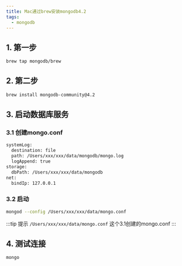 ```yaml
---
title: Mac通过brew安装mongodb4.2
tags:
  - mongodb
---
```


## 1. 第一步

```bash
brew tap mongodb/brew
```

## 2. 第二步

```bash
brew install mongodb-community@4.2
```

<!-- more -->

## 3. 启动数据库服务

### 3.1 创建mongo.conf

```bash
systemLog:
  destination: file
  path: /Users/xxx/xxx/data/mongodb/mongo.log
  logAppend: true
storage:
  dbPath: /Users/xxx/xxx/data/mongodb
net:
  bindIp: 127.0.0.1
```

### 3.2 启动

```bash
mongod --config /Users/xxx/xxx/data/mongo.conf
```

:::tip 提示
`/Users/xxx/xxx/data/mongo.conf` 这个3.1创建的mongo.conf
:::

## 4. 测试连接

```bash
mongo
```